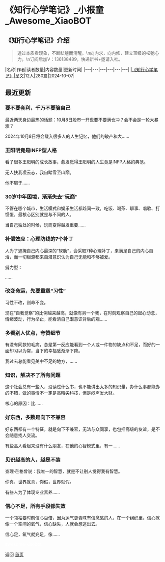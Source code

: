 # 《知行心学笔记》_小报童_Awesome_XiaoBOT

## 《知行心学笔记》介绍
> 透过本质看现象，不断祛魅而清醒。\n向内求，向内修，建立顶级的松弛心力。\n订阅后加V：136138489，快递新书+邀请入社。  
  


|名称|作者|读者数量|内容数量|更新时间|
|---|---|---|---|---|---|
|[《知行心学笔记》](https://xiaobot.net/p/xinqingnian?refer=0b133df9-27dc-423b-8101-639049001c13)|呈文|12人|280篇|2024-10-07|

## 最近更新
### 要不要套利，千万不要骗自己

最近两天身边最热的话题：10月8日股市一开盘要不要满仓冲？会不会是一轮大暴涨？

2024年10月8日将会载入很多人的人生记忆，他们的破产和大......

### 王阳明竟是INFP型人格

看了很多王阳明的成长故事，愈发觉得王阳明的人生竟是INFP人格的典范。

无人扶我凌云志，我自踏雪至山巅。

他不屑于......

### 30岁中年困境，渐渐失去“玩商”

不管在哪个城市，生活模式和娱乐生活都趋同一致，吃饭、喝茶、聊事、唱歌、打惯蛋，最核心区别就是与不同的人。

当自己独处的时候，玩商变得越发重要......

### 补偿效应：心理防线的7个补丁

人为了遮掩自己内心最深的“软肋”，会采取7种心理补丁，来满足自己的内心自洽，而一切根源都来自潜意识认为自己无能和不够被爱。

努力型：

......

### 改变命运，先要重塑“习性”

习性不改，则命不变。

现在“自我觉察”的比例越来越高，就像有另一个我，在时刻观察自己的起心动念，情绪波动，行为举止，能看清自己潜意识背后的观......

### 多看别人优点，夸赞细节

有没有同款的毛病，总是第一反应能看到一个人或一件物的缺点和不足，而好的一面却习以为常，当下的幸福感渐渐下降。

我过去总能看见美中不足的地方，......

### 知识，解决不了所有问题

这个社会总有一些人，没读过什么书，也不能讲出太多的知识量，办什么事都能办的不错，做的事情不一定是高精尖科技，但是闷声发大财。

核心的原因：比......

### 好东西，多数是向下不兼容

好东西都有一个特征，就是向下不兼容，无法与众同享，也包括高级的友谊，是不会随意找人交流。

有些高人看起来没有什么朋友，在他的心智模式里，有一......

### 见识越高的人，越是不装

查理·芒格曾说：我唯一的智慧，就是不让别人觉得我有智慧。

你真，世界就真，你假，世界就假。

有些人为了体现专业素养......

### 信心不足，所有手段都失效

一个领袖要时刻信心百倍，因为运气更青睐有信念感的人，在一个组织里，信心就像一个空间的氧气，信心缺失，人就会想逃出去。

信心足，氧气就充足，像......


<a href="https://github.com/Reno9527/awesome-xiaobot" style="color: white; text-decoration: none;">awesome-xiaobot</a>

返回 [首页](../README.md)
